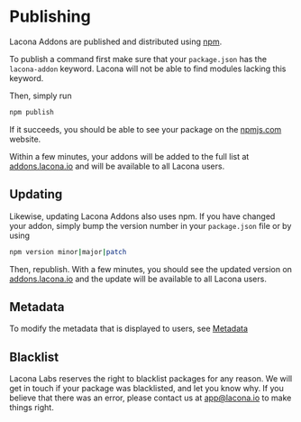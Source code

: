 # Publishing

Lacona Addons are published and distributed using [npm](https://npmjs.com).

To publish a command first make sure that your `package.json` has the
`lacona-addon` keyword. Lacona will not be able to
find modules lacking this keyword.

Then, simply run

```sh
npm publish
```

If it succeeds, you should be able to see
your package on the [npmjs.com](https://npmjs.com) website.

Within a few minutes, your addons will be added to the full list at
[addons.lacona.io](https://addons.lacona.io) and will be available to all
Lacona users.

## Updating

Likewise, updating Lacona Addons also uses npm. If you have changed your addon,
simply bump the version number in your `package.json` file or by using

```sh
npm version minor|major|patch
```

Then, republish. With a few minutes, you should see the updated version on
[addons.lacona.io](https://addons.lacona.io) and the update will be available
to all Lacona users.

## Metadata

To modify the metadata that is displayed to users, see
[Metadata](metadata.md)

## Blacklist

Lacona Labs reserves the right to blacklist packages for any reason. We will
get in touch if your package was blacklisted, and let you know why. If you
believe that there was an error, please contact us at
[app@lacona.io](mailto:app@lacona.io) to make things right.
